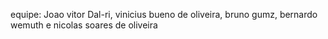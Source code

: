 equipe: Joao vitor Dal-ri, vinicius bueno de oliveira, bruno gumz, bernardo wemuth e nicolas soares de oliveira
